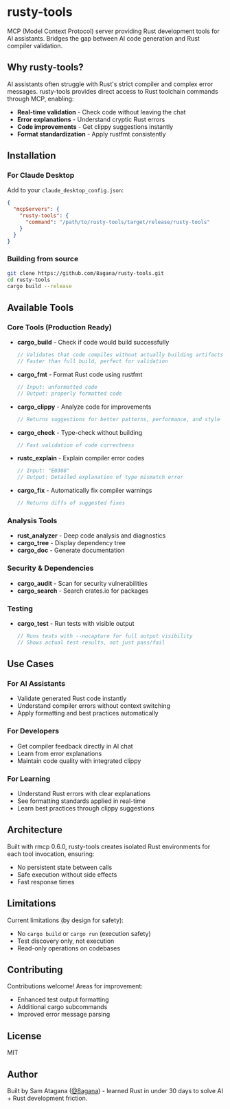 # rusty-tools

MCP (Model Context Protocol) server providing Rust development tools for AI assistants. Bridges the gap between AI code generation and Rust compiler validation.

## Why rusty-tools?

AI assistants often struggle with Rust's strict compiler and complex error messages. rusty-tools provides direct access to Rust toolchain commands through MCP, enabling:

- **Real-time validation** - Check code without leaving the chat
- **Error explanations** - Understand cryptic Rust errors
- **Code improvements** - Get clippy suggestions instantly
- **Format standardization** - Apply rustfmt consistently

## Installation

### For Claude Desktop

Add to your `claude_desktop_config.json`:

```json
{
  "mcpServers": {
    "rusty-tools": {
      "command": "/path/to/rusty-tools/target/release/rusty-tools"
    }
  }
}
```

### Building from source

```bash
git clone https://github.com/8agana/rusty-tools.git
cd rusty-tools
cargo build --release
```

## Available Tools

### Core Tools (Production Ready)

- **cargo_build** - Check if code would build successfully
  ```rust
  // Validates that code compiles without actually building artifacts
  // Faster than full build, perfect for validation
  ```

- **cargo_fmt** - Format Rust code using rustfmt
  ```rust
  // Input: unformatted code
  // Output: properly formatted code
  ```

- **cargo_clippy** - Analyze code for improvements
  ```rust
  // Returns suggestions for better patterns, performance, and style
  ```

- **cargo_check** - Type-check without building
  ```rust
  // Fast validation of code correctness
  ```

- **rustc_explain** - Explain compiler error codes
  ```rust
  // Input: "E0308"
  // Output: Detailed explanation of type mismatch error
  ```

- **cargo_fix** - Automatically fix compiler warnings
  ```rust
  // Returns diffs of suggested fixes
  ```

### Analysis Tools

- **rust_analyzer** - Deep code analysis and diagnostics
- **cargo_tree** - Display dependency tree
- **cargo_doc** - Generate documentation

### Security & Dependencies

- **cargo_audit** - Scan for security vulnerabilities
- **cargo_search** - Search crates.io for packages

### Testing

- **cargo_test** - Run tests with visible output
  ```rust
  // Runs tests with --nocapture for full output visibility
  // Shows actual test results, not just pass/fail
  ```

## Use Cases

### For AI Assistants
- Validate generated Rust code instantly
- Understand compiler errors without context switching
- Apply formatting and best practices automatically

### For Developers
- Get compiler feedback directly in AI chat
- Learn from error explanations
- Maintain code quality with integrated clippy

### For Learning
- Understand Rust errors with clear explanations
- See formatting standards applied in real-time
- Learn best practices through clippy suggestions

## Architecture

Built with rmcp 0.6.0, rusty-tools creates isolated Rust environments for each tool invocation, ensuring:
- No persistent state between calls
- Safe execution without side effects
- Fast response times

## Limitations

Current limitations (by design for safety):
- No `cargo build` or `cargo run` (execution safety)
- Test discovery only, not execution
- Read-only operations on codebases

## Contributing

Contributions welcome! Areas for improvement:
- Enhanced test output formatting
- Additional cargo subcommands
- Improved error message parsing

## License

MIT

## Author

Built by Sam Atagana ([@8agana](https://github.com/8agana)) - learned Rust in under 30 days to solve AI + Rust development friction.